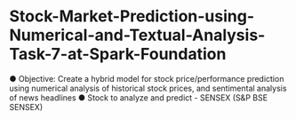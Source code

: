 # Stock-Market-Prediction-using-Numerical-and-Textual-Analysis-Task-7-at-Spark-Foundation
● Objective: Create a hybrid model for stock price/performance prediction using numerical analysis of historical stock prices, and sentimental analysis of news headlines ● Stock to analyze and predict - SENSEX (S&amp;P BSE SENSEX)
